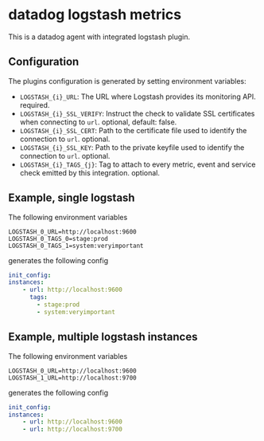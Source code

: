 # datadog logstash metrics

This is a datadog agent with integrated logstash plugin.

## Configuration

The plugins configuration is generated by setting environment variables:

* `LOGSTASH_{i}_URL`: The URL where Logstash provides its monitoring API. required.
* `LOGSTASH_{i}_SSL_VERIFY`: Instruct the check to validate SSL certificates when connecting to `url`. optional, default: false.
* `LOGSTASH_{i}_SSL_CERT`: Path to the certificate file used to identify the connection to `url`. optional.
* `LOGSTASH_{i}_SSL_KEY`: Path to the private keyfile used to identify the connection to `url`. optional.
* `LOGSTASH_{i}_TAGS_{j}`: Tag to attach to every metric, event and service check emitted by this integration. optional.

## Example, single logstash

The following environment variables

```shell script
LOGSTASH_0_URL=http://localhost:9600
LOGSTASH_0_TAGS_0=stage:prod
LOGSTASH_0_TAGS_1=system:veryimportant
```

generates the following config

```yaml
init_config:
instances:
    - url: http://localhost:9600
      tags:
        - stage:prod
        - system:veryimportant
```

## Example, multiple logstash instances

The following environment variables

```shell script
LOGSTASH_0_URL=http://localhost:9600
LOGSTASH_1_URL=http://localhost:9700
```

generates the following config

```yaml
init_config:
instances:
    - url: http://localhost:9600
    - url: http://localhost:9700
```

